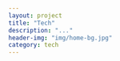 ```yaml
---
layout: project
title: "Tech"
description: "..."
header-img: "img/home-bg.jpg"
category: tech
---
```

